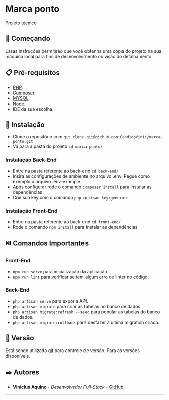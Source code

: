 # Marca ponto

Projeto técnico

## 🚀 Começando

Essas instruções permitirão que você obtenha uma cópia do projeto na sua máquina local para fins de desenvolvimento ou visão do detalhamento.

## 📋 Pré-requisitos
 - [PHP](https://www.php.net/).
 - [Composer](https://getcomposer.org/).
 - [MYSQL](https://www.mysql.com/).
 - [Node](https://nodejs.org/en/docs/).
 - IDE da sua escolha.

## 🔧 Instalação

  * Clone o repositório com ```git clone git@github.com:CandidoVinii/marca-ponto.git```
  * Vá para a pasta do projeto ```cd marca-ponto/```
  
  ### Instalação Back-End
  * Entre na pasta referente ao back-end  ```cd back-end/```
  * Insira as configurações de ambiente no arquivo .env. Pegue como exemplo o arquivo .env-example
  * Após configurar rode o comando ```composer install``` para instalar as dependências
  * Crie sua key com o comando ```php artisan key:generate```
  
  ### Instalação Front-End
  * Entre na pasta referente ao back-end  ```cd front-end/```
  * Rode o comando ```npm install``` para instalar as dependências

## :play_or_pause_button: Comandos Importantes
 
 ### Front-End
 * ```npm run serve``` para inicialização da aplicação.
 * ```npm run lint``` para verificar se tem algum erro de linter no código.
 
 ### Back-End
 * ```php artisan serve``` para expor a API.
 * ```php artisan migrate``` para criar as tabelas no banco de dados.
 * ```php artisan migrate:refresh --seed``` para popular as tabelas do banco de dados.
 * ```php artisan migrate:rollback``` para desfazer a ultima migration criada.


## 📌 Versão

Está sendo utilizado [git](https://git-scm.com/) para controle de versão. Para as versões disponíveis.

## ✒️ Autores

* **Vinicius Aquino** - *Desenvolvedor Full-Stack* - [GitHub](https://github.com/CandidoVinii)


---
